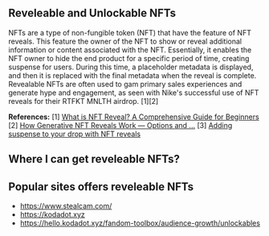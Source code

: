 ## Reveleable and Unlockable NFTs

 NFTs are a type of non-fungible token (NFT) that have the feature of NFT reveals. This feature the owner of the NFT to show or reveal additional information or content associated with the NFT. Essentially, it enables the NFT owner to hide the end product for a specific period of time, creating suspense for users. During this time, a placeholder metadata is displayed, and then it is replaced with the final metadata when the reveal is complete. Revealable NFTs are often used to gam primary sales experiences and generate hype and engagement, as seen with Nike's successful use of NFT reveals for their RTFKT MNLTH airdrop. [1][2]

<b>References:</b>
<span>[1] <a href='https://adaascapital.net/what-is-nft-reveal/' target='_blank' class='text-purple-1 underline'>What is NFT Reveal? A Comprehensive Guide for Beginners</a></span>
<span>[2] <a href='https://medium.com/web-design-web-developer-magazine/how-generative-nft-reveals-work-options-and-strategies-for-a-smooth-secure-and-profitable-407390e509c8' target='_blank' class='text-purple-1 underline'>How Generative NFT Reveals Work — Options and ...</a></span>
<span>[3] <a href='https://www.artiffine.com/blog/adding-suspense-to-your-drop-with-nft-reveals' target='_blank' class='text-purple-1 underline'>Adding suspense to your drop with NFT reveals</a></span>



## Where I can get reveleable NFTs?

## Popular sites offers reveleable NFTs
- https://www.stealcam.com/
- https://kodadot.xyz
- https://hello.kodadot.xyz/fandom-toolbox/audience-growth/unlockables